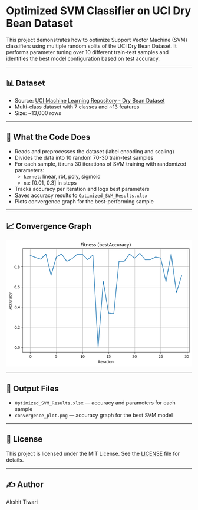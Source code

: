 
# Optimized SVM Classifier on UCI Dry Bean Dataset

This project demonstrates how to optimize Support Vector Machine (SVM) classifiers using multiple random splits of the UCI Dry Bean Dataset. It performs parameter tuning over 10 different train-test samples and identifies the best model configuration based on test accuracy.

---

## 📊 Dataset
- Source: [UCI Machine Learning Repository - Dry Bean Dataset](https://archive.ics.uci.edu/ml/datasets/Dry+Bean+Dataset)
- Multi-class dataset with 7 classes and ~13 features
- Size: ~13,000 rows

---

## 🔧 What the Code Does
- Reads and preprocesses the dataset (label encoding and scaling)
- Divides the data into 10 random 70-30 train-test samples
- For each sample, it runs 30 iterations of SVM training with randomized parameters:
  - `kernel`: linear, rbf, poly, sigmoid
  - `nu`: [0.01, 0.3] in steps
- Tracks accuracy per iteration and logs best parameters
- Saves accuracy results to `Optimized_SVM_Results.xlsx`
- Plots convergence graph for the best-performing sample

---

## 📈 Convergence Graph

![Convergence Graph](convergence_plot.png)

---

## 🧪 Output Files
- `Optimized_SVM_Results.xlsx` — accuracy and parameters for each sample
- `convergence_plot.png` — accuracy graph for the best SVM model

---

## 📄 License
This project is licensed under the MIT License. See the [LICENSE](LICENSE) file for details.

---

## ✍️ Author
Akshit Tiwari

